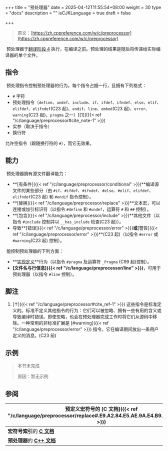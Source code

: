 +++
title = "预处理器"
date = 2025-04-12T11:55:54+08:00
weight = 30
type = "docs"
description = ""
isCJKLanguage = true
draft = false

+++

> 原文：[https://zh.cppreference.com/w/c/preprocessor](https://zh.cppreference.com/w/c/preprocessor)

​	预处理器于[翻译阶段 4](https://zh.cppreference.com/w/c/language/translation_phases#.E9.98.B6.E6.AE.B5_4) 执行，在编译之前。预处理的结果是随后将传递给实际编译器的单个文件。

## 指令

​	预处理指令控制预处理器的行为。每个指令占据一行，且拥有下列格式：

- `#` 字符
- 预处理指令（`define`、`undef`、`include`、`if`、`ifdef`、`ifndef`、`else`、`elif`、`elifdef`、`elifndef`(C23 起)、`endif`、`line`、`embed`(C23 起)、`error`、`warning`(C23 起)、`pragma` 之一）[[1\]]({{< ref "/c/language/preprocessor#cite_note-1" >}})
- 实参（取决于指令）
- 换行符

允许空指令（跟随换行符的 `#`），而它无效果。

## 能力

​	预处理器拥有源文件翻译能力：

- **[有条件]({{< ref "/c/language/preprocessor/conditional" >}})**编译源文件的某些部分（由 `#if`、`#ifdef`、`#ifndef`、`#else`、`#elif`、`elifdef`、`elifndef`(C23 起) 和 `#endif` 指令控制）。
- **[替换]({{< ref "/c/language/preprocessor/replace" >}})**文本宏，可以连接或加引标识符（以指令 `#define` 和 `#undef`，运算符 `#` 和 `##` 控制）。
- **[包含]({{< ref "/c/language/preprocessor/include" >}})**其他文件（以指令 `#include` 控制并以 `__has_include` 检查(C23 起)）。
- 导致**[错误]({{< ref "/c/language/preprocessor/error" >}})**或**[警告]({{< ref "/c/language/preprocessor/error" >}})**(C23 起)（以指令 `#error` 或 `#warning`(C23 起) 控制）。

​	能控制预处理器的下列方面：

- **[实现定义](https://zh.cppreference.com/w/c/preprocessor/impl)**行为（以指令 `#pragma` 及运算符 `_Pragma` (C99 起)控制）。
- **[文件名与行信息]({{< ref "/c/language/preprocessor/line" >}})**，可用于预处理器（以指令 `#line` 控制）。

## 脚注

1. [↑]({{< ref "/c/language/preprocessor#cite_ref-1" >}}) 这些指令是标准定义的。标准不定义其他指令的行为：它们可以被忽略、拥有一些有用的含义或导致编译时错误。即使忽略，也会在预处理器完成工作时将它们从源码中移除。一种常用的非标准扩展是 [#warning]({{< ref "/c/language/preprocessor/error" >}}) 指令，它在编译期间放出一条用户定义的消息。(C23 前)

## 示例

> 本节未完成 
>
> 原因：暂无示例
>

## 参阅

| **预定义宏符号**的 **[C 文档]({{< ref "/c/language/preprocessor/replace#.E9.A2.84.E5.AE.9A.E4.B9.89.E5.AE.8F" >}})** |
| ------------------------------------------------------------ |
| **宏符号索引**的 **[C 文档](https://zh.cppreference.com/w/c/symbol_index/macro)** |
| **预处理器**的 **[C++ 文档](https://zh.cppreference.com/w/cpp/preprocessor)** |
